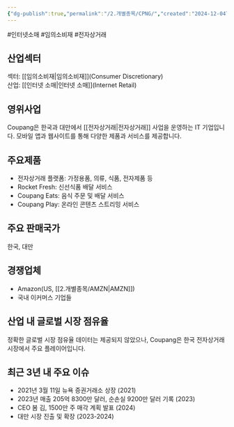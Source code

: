 ```yaml
---
{"dg-publish":true,"permalink":"/2.개별종목/CPNG/","created":"2024-12-04T10:17:02.706+09:00","updated":"2025-07-29T21:37:04.511+09:00"}
---
```


#인터넷소매 #임의소비재 #전자상거래 

## 산업섹터

섹터: [[임의소비재\|임의소비재]](Consumer Discretionary)  
산업: [[인터넷 소매\|인터넷 소매]](Internet Retail)

## 영위사업

Coupang은 한국과 대만에서 [[전자상거래\|전자상거래]] 사업을 운영하는 IT 기업입니다. 모바일 앱과 웹사이트를 통해 다양한 제품과 서비스를 제공합니다.

## 주요제품

- 전자상거래 플랫폼: 가정용품, 의류, 식품, 전자제품 등
- Rocket Fresh: 신선식품 배달 서비스
- Coupang Eats: 음식 주문 및 배달 서비스
- Coupang Play: 온라인 콘텐츠 스트리밍 서비스

## 주요 판매국가

한국, 대만

## 경쟁업체

- Amazon(US, [[2.개별종목/AMZN\|AMZN]])
- 국내 이커머스 기업들

## 산업 내 글로벌 시장 점유율

정확한 글로벌 시장 점유율 데이터는 제공되지 않았으나, Coupang은 한국 전자상거래 시장에서 주요 플레이어입니다.

## 최근 3년 내 주요 이슈

- 2021년 3월 11일 뉴욕 증권거래소 상장 (2021)
- 2023년 매출 205억 8300만 달러, 순손실 9200만 달러 기록 (2023)
- CEO 봄 김, 1500만 주 매각 계획 발표 (2024)
- 대만 시장 진출 및 확장 (2023-2024)